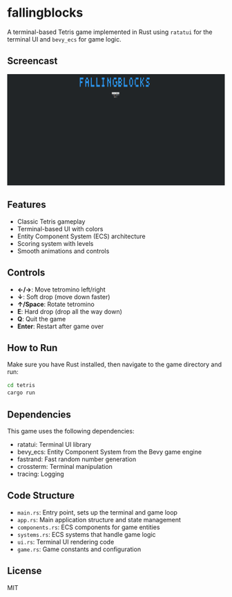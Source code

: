 # fallingblocks

A terminal-based Tetris game implemented in Rust using `ratatui` for the terminal UI and `bevy_ecs` for game logic.

## Screencast

![Gameplay Demo](videos/gameplay.gif)

## Features

- Classic Tetris gameplay
- Terminal-based UI with colors
- Entity Component System (ECS) architecture
- Scoring system with levels
- Smooth animations and controls

## Controls

- **←/→**: Move tetromino left/right
- **↓**: Soft drop (move down faster)
- **↑/Space**: Rotate tetromino
- **E**: Hard drop (drop all the way down)
- **Q**: Quit the game
- **Enter**: Restart after game over

## How to Run

Make sure you have Rust installed, then navigate to the game directory and run:

```bash
cd tetris
cargo run
```

## Dependencies

This game uses the following dependencies:

- ratatui: Terminal UI library
- bevy_ecs: Entity Component System from the Bevy game engine
- fastrand: Fast random number generation
- crossterm: Terminal manipulation
- tracing: Logging

## Code Structure

- `main.rs`: Entry point, sets up the terminal and game loop
- `app.rs`: Main application structure and state management
- `components.rs`: ECS components for game entities
- `systems.rs`: ECS systems that handle game logic
- `ui.rs`: Terminal UI rendering code
- `game.rs`: Game constants and configuration

## License

MIT

